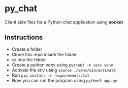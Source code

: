 # py_chat

Client side files for a Python chat application using **socket**

## Instructions

- Create a folder
- Clone this repo inside the folder
- `cd` into the folder
- Create a python venv using `python3 -m venv venv`
- Activate the env using `source ./venv/bin/activate`
- Run `pip install -r requirements.txt`
- Now you can run the program using `python3 app.py`
